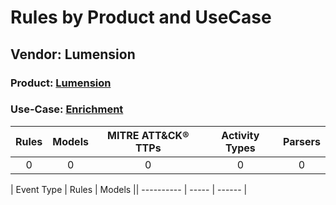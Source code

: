 Rules by Product and UseCase
============================
Vendor: Lumension
-----------------
### Product: [Lumension](../ds_lumension_lumension.md)
### Use-Case: [Enrichment](../../../../UseCases/uc_enrichment.md)

| Rules | Models | MITRE ATT&CK® TTPs | Activity Types | Parsers |
|:-----:|:------:|:------------------:|:--------------:|:-------:|
|   0   |   0    |         0          |       0        |    0    |

| Event Type | Rules | Models || ---------- | ----- | ------ |
